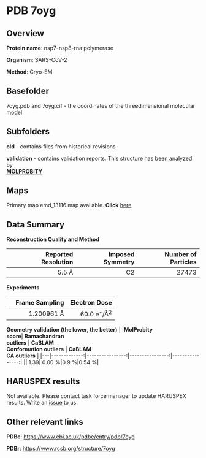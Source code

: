 # PDB 7oyg

## Overview

**Protein name**: nsp7-nsp8-rna polymerase

**Organism**: SARS-CoV-2

**Method**: Cryo-EM



## Basefolder

7oyg.pdb and 7oyg.cif - the coordinates of the threedimensional molecular model

## Subfolders



**old** - contains files from historical revisions

**validation** - contains validation reports. This structure has been analyzed by <br>  [**MOLPROBITY**](https://github.com/thorn-lab/coronavirus_structural_task_force/tree/master/pdb/nsp7-nsp8-rna_polymerase/SARS-CoV-2/7oyg/validation/molprobity)    



## Maps

Primary map emd_13116.map available. **Click** [here](http://ftp.wwpdb.org/pub/emdb/structures/EMD-13116/map/) 

## Data Summary
**Reconstruction Quality and Method**

|   | Reported Resolution | Imposed Symmetry | Number of Particles |
|---|-------------:|----------------:|--------------:|
|   |5.5 Å|C2|27473|

**Experiments**

|   | Frame Sampling | Electron Dose |
|---|-------------:|----------------:|
|   |1.200961 Å|60.0 e<sup>-</sup>/Å<sup>2</sup>|

**Geometry validation (the lower, the better)**
|   |**MolProbity<br>score**| **Ramachandran<br>outliers** | **CaBLAM<br>Conformation outliers** | **CaBLAM<br>CA outliers** |
|---|-------------:|----------------:|----------------:|----------------:|
||  1.39|  0.00 %|0.9 %|0.54 %|

## HARUSPEX results

Not available. Please contact task force manager to update HARUSPEX results. Write an [issue](https://github.com/thorn-lab/coronavirus_structural_task_force/issues) to us.

## Other relevant links 
**PDBe**:  https://www.ebi.ac.uk/pdbe/entry/pdb/7oyg
 
**PDBr**: https://www.rcsb.org/structure/7oyg 
